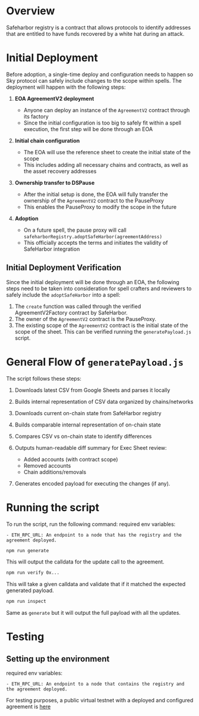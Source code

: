 # Overview

Safeharbor registry is a contract that allows protocols to identify addresses that are entitled to have funds recovered by a white hat during an attack.

# Initial Deployment

Before adoption, a single-time deploy and configuration needs to happen so Sky protocol can safely include changes to the scope within spells. The deployment will happen with the following steps:

1. **EOA AgreementV2 deployment**

   - Anyone can deploy an instance of the `AgreementV2` contract through its factory
   - Since the initial configuration is too big to safely fit within a spell execution, the first step will be done through an EOA

2. **Initial chain configuration**

   - The EOA will use the reference sheet to create the initial state of the scope
   - This includes adding all necessary chains and contracts, as well as the asset recovery addresses

3. **Ownership transfer to DSPause**

   - After the initial setup is done, the EOA will fully transfer the ownership of the `AgreementV2` contract to the PauseProxy
   - This enables the PauseProxy to modify the scope in the future

4. **Adoption**
   - On a future spell, the pause proxy will call `safeharborRegistry.adoptSafeHarbor(agreementAddress)`
   - This officially accepts the terms and initiates the validity of SafeHarbor integration

## Initial Deployment Verification

Since the initial deployment will be done through an EOA, the following steps need to be taken into consideration for spell crafters and reviewers to safely include the `adoptSafeHarbor` into a spell:

1. The `create` function was called through the verified AgreementV2Factory contract by SafeHarbor.
2. The owner of the `AgreementV2` contract is the PauseProxy.
3. The existing scope of the `AgreementV2` contract is the initial state of the scope of the sheet. This can be verified running the `generatePayload.js` script.

# General Flow of `generatePayload.js`

The script follows these steps:

1. Downloads latest CSV from Google Sheets and parses it locally

2. Builds internal representation of CSV data organized by chains/networks

3. Downloads current on-chain state from SafeHarbor registry

4. Builds comparable internal representation of on-chain state

5. Compares CSV vs on-chain state to identify differences

6. Outputs human-readable diff summary for Exec Sheet review:

   - Added accounts (with contract scope)
   - Removed accounts
   - Chain additions/removals

7. Generates encoded payload for executing the changes (if any).

# Running the script

To run the script, run the following command:
required env variables:

```
- ETH_RPC_URL: An endpoint to a node that has the registry and the agreement deployed.
```

```bash
npm run generate
```

This will output the calldata for the update call to the agreement.

```bash
npm run verify 0x...
```
This will take a given calldata and validate that if it matched the expected generated payload.

```bash
npm run inspect
```

Same as `generate` but it will output the full payload with all the updates.



# Testing

## Setting up the environment

required env variables:

```
- ETH_RPC_URL: An endpoint to a node that contains the registry and the agreement deployed.
```

For testing purposes, a public virtual testnet with a deployed and configured agreement is [here](https://dashboard.tenderly.co/dewiz-xyz/makerdao/testnet/07f7fbe4-ef01-46cf-a1f0-b8f5a8bf1afb)
